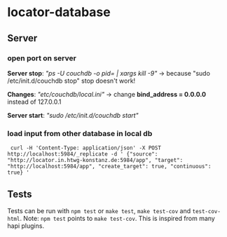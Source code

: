 # locator-database

## Server

### open port on server

**Server stop**: *"ps -U couchdb -o pid= | xargs kill -9"* -> because "sudo /etc/init.d/couchdb stop" stop doesn't work!

**Changes**: *"etc/couchdb/local.ini"* -> change **bind_address = 0.0.0.0** instead of 127.0.0.1

**Server start**: *"sudo /etc/init.d/couchdb start"*

### load input from other database in local db

```
 curl -H 'Content-Type: application/json' -X POST http://localhost:5984/_replicate -d ' {"source": "http://locator.in.htwg-konstanz.de:5984/app", "target": "http://localhost:5984/app", "create_target": true, "continuous": true} '
```


## Tests

Tests can be run with `npm test` or `make test`, `make test-cov` and `test-cov-html`.
Note:  `npm test` points to `make test-cov`. This is inspired from many hapi plugins.
